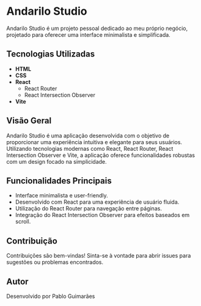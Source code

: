 # Andarilo Studio

Andarilo Studio é um projeto pessoal dedicado ao meu próprio negócio, projetado para oferecer uma interface minimalista e simplificada.

## Tecnologias Utilizadas
- **HTML**
- **CSS**
- **React**
  - React Router
  - React Intersection Observer
- **Vite**

## Visão Geral

Andarilo Studio é uma aplicação desenvolvida com o objetivo de proporcionar uma experiência intuitiva e elegante para seus usuários. Utilizando tecnologias modernas como React, React Router, React Intersection Observer e Vite, a aplicação oferece funcionalidades robustas com um design focado na simplicidade.

## Funcionalidades Principais

- Interface minimalista e user-friendly.
- Desenvolvido com React para uma experiência de usuário fluida.
- Utilização do React Router para navegação entre páginas.
- Integração do React Intersection Observer para efeitos baseados em scroll.


## Contribuição

Contribuições são bem-vindas! Sinta-se à vontade para abrir issues para sugestões ou problemas encontrados.

## Autor

Desenvolvido por Pablo Guimarães
